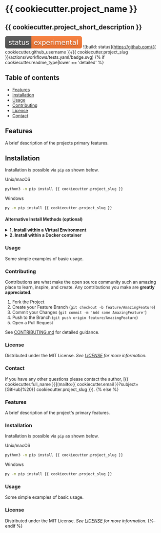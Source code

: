 # {{ cookiecutter.project_name }}

## {{ cookiecutter.project_short_description }}

[![status: experimental](https://github.com/GIScience/badges/raw/master/status/experimental.svg)](https://github.com/GIScience/badges#experimental)
![build: status](https://github.com/{{ cookiecutter.github_username }}/{{ cookiecutter.project_slug }}/actions/workflows/tests.yaml/badge.svg)
{% if cookiecutter.readme_type|lower == 'detailed' %}
## Table of contents
* [Features](#features)
* [Installation](#installation)
* [Usage](#usage)
* [Contributing](#contributing)
* [License](#license)
* [Contact](#contact)

## Features
A brief description of the projects primary features.

## Installation
Installation is possible via `pip` as shown below.

Unix/macOS
```bash
python3 -m pip install {{ cookiecutter.project_slug }}
```

Windows
```bash
py -m pip install {{ cookiecutter.project_slug }}
```

#### Alternative Install Methods (optional)

<details>
  <summary><strong>1. Install within a Virtual Environment</strong></summary>

<details>
  <summary><strong>Unix/macOS</strong></summary>

```bash
python -m venv {{ cookiecutter.project_slug }}
source {{ cookiecutter.project_slug }}/bin/activate
python3 -m pip install {{ cookiecutter.project_slug }}
```
</details>

<details>
  <summary><strong>Windows</strong></summary>

```bash
py -m venv {{ cookiecutter.project_slug }}
{{ cookiecutter.project_slug }}/Scripts/Activate.ps1
py -m pip install {{ cookiecutter.project_slug }}
```

If running scripts is disabled on your system then run the following command before activating your environment.

```bash
Set-ExecutionPolicy -ExecutionPolicy RemoteSigned -Scope CurrentUser
```
</details>
</details>

<details>
<summary><strong>2. Install within a Docker container</strong></summary>

```bash
docker build -t {{ cookiecutter.project_slug }} {{ cookiecutter.project_slug }}
docker run -it {{ cookiecutter.project_slug }}
```
</details>

### Usage
Some simple examples of basic usage.

### Contributing
Contributions are what make the open source community such an amazing place to learn, inspire, and create.
Any contributions you make are **greatly appreciated**.

1. Fork the Project
2. Create your Feature Branch (`git checkout -b feature/AmazingFeature`)
3. Commit your Changes (`git commit -m 'Add some AmazingFeature'`)
4. Push to the Branch (`git push origin feature/AmazingFeature`)
5. Open a Pull Request

See [CONTRIBUTING.md](./CONTRIBUTING.md) for detailed guidance.

### License
Distributed under the MIT License. _See [LICENSE](./LICENSE) for more information._

### Contact
If you have any other questions please contact the author, [{{ cookiecutter.full_name }}](mailto:{{ cookiecutter.email }}?subject=[GitHub]%20{{ cookiecutter.project_slug }}).
{% else %}
### Features
A brief description of the project's primary features.

### Installation
Installation is possible via `pip` as shown below.

Unix/macOS
```bash
python3 -m pip install {{ cookiecutter.project_slug }}
```

Windows
```bash
py -m pip install {{ cookiecutter.project_slug }}
```

### Usage
Some simple examples of basic usage.

### License
Distributed under the MIT License. _See [LICENSE](./LICENSE) for more information._
{%- endif %}
